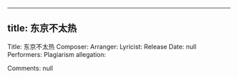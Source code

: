 
---
title: 东京不太热
---
Title: 东京不太热
Composer: 
Arranger: 
Lyricist: 
Release Date: null
Performers: 
Plagiarism allegation:


Comments:
null
